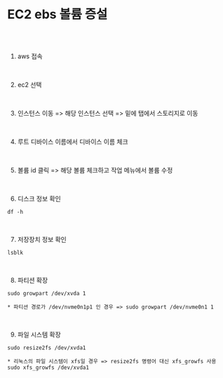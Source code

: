 # EC2 ebs 볼륨 증설

<br /><br />

1. aws 접속

<br />

2. ec2 선택

<br />

3. 인스턴스 이동 => 해당 인스턴스 선택 => 밑에 탭에서 스토리지로 이동

<br />

4. 루트 디바이스 이름에서 디바이스 이름 체크

<br />

5. 볼륨 id 클릭 => 해당 볼륨 체크하고 작업 메뉴에서 볼륨 수정

<br/>

6. 디스크 정보 확인
```
df -h 
```

<br />

7. 저장장치 정보 확인
```
lsblk 
```

<br />

8. 파티션 확장
```
sudo growpart /dev/xvda 1

* 파티션 경로가 /dev/nvme0n1p1 인 경우 => sudo growpart /dev/nvme0n1 1
```

<br />

9. 파일 시스템 확장
```
sudo resize2fs /dev/xvda1

* 리눅스의 파일 시스템이 xfs일 경우 => resize2fs 명령어 대신 xfs_growfs 사용 sudo xfs_growfs /dev/xvda1
```
